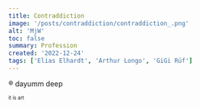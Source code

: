 ```yaml
---
title: Contraddiction
image: '/posts/contraddiction/contraddiction_.png'
alt: 'MjW'
toc: false
summary: Profession
created: '2022-12-24'
tags: ['Elias Elhardt', 'Arthur Longo', 'GiGi Rüf']
---
```


®️ dayumm deep

<script>
  import { Vimeo } from 'sveltekit-embed'
</script>

<Vimeo vimeoId="320329893" />
<sub><sup>it is art</sup></sub>
